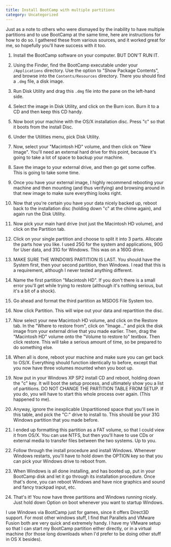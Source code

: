 ```yaml
---
title: Install BootCamp with multiple partitions
category: Uncategorized
---
```


Just as a note to others who were dismayed by the inability to have multiple partitions and to use BootCamp at the same time, here are instructions for how to do so. I gathered these from various sources, and it worked great for me, so hopefully you'll have success with it too.

<!--more-->
1. Install the BootCamp software on your computer. BUT DON'T RUN IT.

2. Using the Finder, find the BootCamp executable under your `/Applications` directory. Use the option to "Show Package Contents", and browse into the `Contents/Resources` directory. There you should find a `.dmg` file, a disk image.

3. Run Disk Utility and drag this `.dmg` file into the pane on the left-hand side.

4. Select the image in Disk Utility, and click on the Burn icon. Burn it to a CD and then keep this CD handy.

5. Now boot your machine with the OS/X installation disc. Press "c" so that it boots from the install Disc.

6. Under the Utilities menu, pick Disk Utility.

7. Now, select your "Macintosh HD" volume, and then click on "New Image". You'll need an external hard drive for this point, because it's going to take a lot of space to backup your machine.

8. Save the image to your external drive, and then go get some coffee. This is going to take some time.

9. Once you have your external image, I highly recommend rebooting your machine and then mounting (and thus verifying) and browsing around in that new image to make sure everything looks right.

10. Now that you're certain you have your data nicely backed up, reboot back to the installation disc (holding down "c" at the chime again), and again run the Disk Utility.

11. Now pick your main hard drive (not just the Macintosh HD volume), and click on the Partition tab.

12. Click on your single partition and choose to split it into 3 parts. Allocate the parts how you like. I used 25G for the system and applications, 90G for User data, and 31G for Windows. This was on a 160G drive.

13. MAKE SURE THE WINDOWS PARTITION IS LAST. You should have the System first, then your second partition, then Windows. I read that this is a requirement, although I never tested anything different.

14. Name the first partition "Macintosh HD". If you don't there is a small error you'll get while trying to restore (although it's nothing serious, but it's a bit of a shock).

15. Go ahead and format the third partition as MSDOS File System too.

16. Now click Partition. This will wipe out your data and repartition the disc.

17. Now select your new Macintosh HD volume, and click on the Restore tab. In the "Where to restore from", click on "Image..." and pick the disk image from your external drive that you made earlier. Then, drag the "Macintosh HD" volume onto the "Volume to restore to" textbox. Then click restore. This will take a serious amount of time, so be prepared to do something else.

18. When all is done, reboot your machine and make sure you can get back to OS/X. Everything should function identically to before, except that you now have three volumes mounted when you boot up.

19. Now put in your Windows XP SP2 install CD and reboot, holding down the "c" key. It will boot the setup process, and ultimately show you a list of partitions. DO NOT CHANGE THE PARTITION TABLE FROM SETUP. If you do, you will have to start this whole process over again. (This happened to me).

20. Anyway, ignore the inexplicable Unpartitioned space that you'll see in this table, and pick the "C:" drive to install to. This should be your 31G Windows partition that you made before.

21. I ended up formatting this partition as a FAT volume, so that I could view it from OS/X. You can use NTFS, but then you'll have to use CDs or external media to transfer files between the two systems. Up to you.

22. Follow through the install procedure and install Windows. Whenever Windows restarts, you'll have to hold down the OPTION key so that you can pick your Windows drive to reboot from.

23. When Windows is all done installing, and has booted up, put in your BootCamp disk and let it go through its installation procedure. Once that's done, you can reboot Windows and have nice graphics and sound and fancy trackpad input, etc.

24. That's it! You now have three partitions and Windows running nicely. Just hold down Option on boot whenever you want to startup Windows.

I use Windows via BootCamp just for games, since it offers Direct3D support. For most other windows stuff, I find that Parallels and VMware Fusion both are very quick and extremely handy. I have my VMware setup so that I can start my BootCamp partition either directly, or in a virtual machine (for those long downloads when I'd prefer to be doing other stuff in OS X besides).

